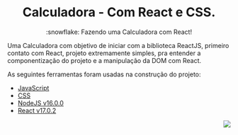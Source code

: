 <h1 align="center">Calculadora - Com React e CSS.</h1>
<p align="center">:snowflake: Fazendo uma Calculadora com React!</p>

Uma Calculadora com objetivo de iniciar com a biblioteca ReactJS, primeiro contato com React, projeto extremamente simples, pra entender a componentização do projeto e a manipulação da DOM com React.

As seguintes ferramentas foram usadas na construção do projeto:

- [JavaScript](https://www.javascript.com/)
- [CSS](https://devdocs.io/css/)
- [NodeJS v16.0.0](https://nodejs.org/en/download/releases/)
- [React v17.0.2](https://github.com/angular/angular-cli)

<img align="right" src="https://i.ibb.co/Gn1pm8B/project-Calculater.png">

